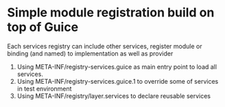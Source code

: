 # Simple module registration build on top of Guice

Each services registry can include other services, register module or binding (and named) to implementation as well as provider

1. Using META-INF/registry-services.guice as main entry point to load all services.
2. Using META-INF/registry-services.guice.1 to override some of services in test environment
3. Using META-INF/registry/layer.services to declare reusable services

